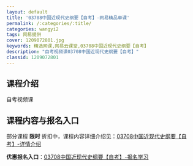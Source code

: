 ```yaml
---
layout: default
title: '03708中国近现代史纲要【自考】-网易精品单课'
permalink: /:categories/:title/
categories: wangyi2
tags: 网易提供
cover: 1209072801.jpg
keywords: 精选网课,网易云课堂,03708中国近现代史纲要【自考】
description: "自考视频课03708中国近现代史纲要【自考】"
classid: 1209072801
---
```


## 课程介绍

自考视频课

## 课程内容与报名入口

部分课程 **限时** 折扣中，课程内容详细介绍见：[03708中国近现代史纲要【自考】-详情介绍](https://study.163.com/course/introduction/1209072801.htm?share=1&shareId=1025206652&utm_campaign=share&utm_medium=iphoneShare&utm_source=&utm_u=1025206652)

**优惠报名入口**：[03708中国近现代史纲要【自考】-报名学习](https://study.163.com/course/introduction/1209072801.htm?share=1&shareId=1025206652&utm_campaign=share&utm_medium=iphoneShare&utm_source=&utm_u=1025206652)

